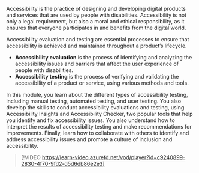 Accessibility is the practice of designing and developing digital products and services that are used by people with disabilities. Accessibility is not only a legal requirement, but also a moral and ethical responsibility, as it ensures that everyone participates in and benefits from the digital world.

Accessibility evaluation and testing are essential processes to ensure that accessibility is achieved and maintained throughout a product’s lifecycle. 

- **Accessibility evaluation** is the process of identifying and analyzing the accessibility issues and barriers that affect the user experience of people with disabilities. 
- **Accessibility testing** is the process of verifying and validating the accessibility of a product or service, using various methods and tools.

In this module, you learn about the different types of accessibility testing, including manual testing, automated testing, and user testing. You also develop the skills to conduct accessibility evaluations and testing, using Accessibility Insights and Accessibility Checker, two popular tools that help you identify and fix accessibility issues. You also understand how to interpret the results of accessibility testing and make recommendations for improvements. Finally, learn how to collaborate with others to identify and address accessibility issues and promote a culture of inclusion and accessibility.

> [!VIDEO https://learn-video.azurefd.net/vod/player?id=c9240899-2830-4f70-9fd2-d5d6db86e2e3]